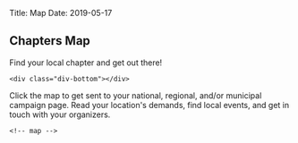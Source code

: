 Title: Map
Date: 2019-05-17

<section id="top">
	<div class="heading-rect">
		<h1>Chapters Map</h1>
		<p>Find your local chapter and get out there!</p>
	</div>

	<div class="div-bottom"></div>
</section>

<section id="map">
	<div class="text-rect">
		<p>Click the map to get sent to your national, regional, and/or municipal campaign page. Read your location's demands, find local events, and get in touch with your organizers.</h2>
	</div>

	<!-- map -->
</section>
